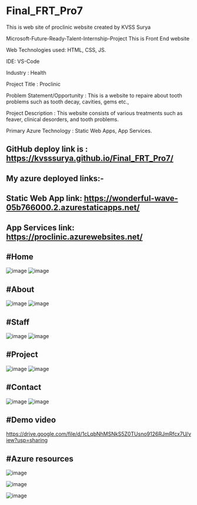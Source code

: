 # Final_FRT_Pro7
This is web site of proclinic website created by KVSS Surya

Microsoft-Future-Ready-Talent-Internship-Project This is Front End website

Web Technologies used: HTML, CSS, JS.

IDE: VS-Code

Industry : Health

Project Title : Proclinic

Problem Statement/Opportunity : This is a website to repaire about tooth problems such as tooth decay, cavities, gems etc.,

Project Description : This website consists of various treatments such as feaver, clinical desorders, and tooth problems.

Primary Azure Technology : Static Web Apps, App Services.

## GitHub deploy link is : https://kvsssurya.github.io/Final_FRT_Pro7/

## My azure deployed links:- 

## Static Web App link: https://wonderful-wave-05b766000.2.azurestaticapps.net/

## App Services link: https://proclinic.azurewebsites.net/


## #Home
![image](https://user-images.githubusercontent.com/116060228/213412565-a3dc6973-956f-4e33-8934-823f73bc26fb.png)
![image](https://user-images.githubusercontent.com/116060228/213412631-9df10800-e185-455b-b21e-1d1cfb02d7e3.png)

## #About
![image](https://user-images.githubusercontent.com/116060228/213413008-a52a2d46-76f4-4147-bc0d-fdc288a8c751.png)
![image](https://user-images.githubusercontent.com/116060228/213413077-cbeac584-2c73-4232-af38-e2fb7fb4b31c.png)

## #Staff
![image](https://user-images.githubusercontent.com/116060228/213413316-6d34cd89-f259-4bc4-8b00-0b3483e02c68.png)
![image](https://user-images.githubusercontent.com/116060228/213413398-a878b5ff-f967-4b9c-9eea-91677e80261f.png)

## #Project
![image](https://user-images.githubusercontent.com/116060228/213413841-d18afd00-414c-4114-9a78-3bac2bda8208.png)
![image](https://user-images.githubusercontent.com/116060228/213413917-81d5f0b0-9e6f-44e9-9e4f-ee8eae9575c2.png)

## #Contact
![image](https://user-images.githubusercontent.com/116060228/213414078-1b64ed03-0d33-4815-b590-25b26bbdc0e0.png)
![image](https://user-images.githubusercontent.com/116060228/213414166-fc7b367f-9994-4e11-9f04-ef1799c88fbd.png)


## #Demo video
https://drive.google.com/file/d/1cLqbNhMSNkS5Z0TUsno9126RJmRfcx7U/view?usp=sharing



## #Azure resources
![image](https://user-images.githubusercontent.com/116060228/213414808-01381703-394c-441c-93b7-1f44ea0e9c38.png)

![image](https://user-images.githubusercontent.com/116060228/213414730-79a701f0-de08-4d53-9612-aca3907e46c2.png)

![image](https://user-images.githubusercontent.com/116060228/213414639-d74a102c-cfd7-45e9-a869-8b1312b75197.png)


